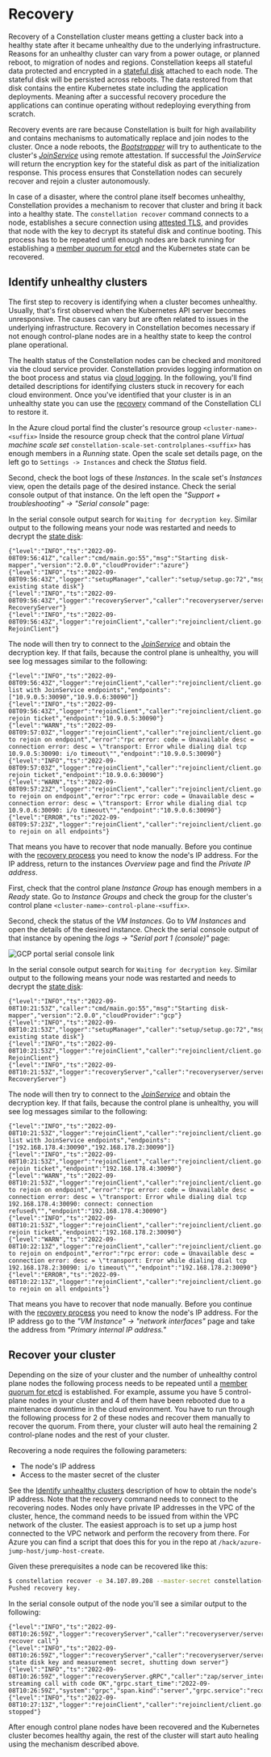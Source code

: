 # Recovery

Recovery of a Constellation cluster means getting a cluster back into a healthy state after it became unhealthy due to the underlying infrastructure.
Reasons for an unhealthy cluster can vary from a power outage, or planned reboot, to migration of nodes and regions.
Constellation keeps all stateful data protected and encrypted in a [stateful disk](../architecture/images.md#stateful-disk) attached to each node.
The stateful disk will be persisted across reboots.
The data restored from that disk contains the entire Kubernetes state including the application deployments.
Meaning after a successful recovery procedure the applications can continue operating without redeploying everything from scratch.

Recovery events are rare because Constellation is built for high availability and contains mechanisms to automatically replace and join nodes to the cluster.
Once a node reboots, the [*Bootstrapper*](../architecture/components.md#bootstrapper) will try to authenticate to the cluster's [*JoinService*](../architecture/components.md#joinservice) using remote attestation.
If successful the *JoinService* will return the encryption key for the stateful disk as part of the initialization response.
This process ensures that Constellation nodes can securely recover and rejoin a cluster autonomously.

In case of a disaster, where the control plane itself becomes unhealthy, Constellation provides a mechanism to recover that cluster and bring it back into a healthy state.
The `constellation recover` command connects to a node, establishes a secure connection using [attested TLS](../architecture/attestation.md#attested-tls-atls), and provides that node with the key to decrypt its stateful disk and continue booting.
This process has to be repeated until enough nodes are back running for establishing a [member quorum for etcd](https://etcd.io/docs/v3.5/faq/#what-is-failure-tolerance) and the Kubernetes state can be recovered.

## Identify unhealthy clusters

The first step to recovery is identifying when a cluster becomes unhealthy.
Usually, that's first observed when the Kubernetes API server becomes unresponsive.
The causes can vary but are often related to issues in the underlying infrastructure.
Recovery in Constellation becomes necessary if not enough control-plane nodes are in a healthy state to keep the control plane operational.

The health status of the Constellation nodes can be checked and monitored via the cloud service provider.
Constellation provides logging information on the boot process and status via [cloud logging](troubleshooting.md#cloud-logging).
In the following, you'll find detailed descriptions for identifying clusters stuck in recovery for each cloud environment.
Once you've identified that your cluster is in an unhealthy state you can use the [recovery](recovery.md#recover-your-cluster) command of the Constellation CLI to restore it.

<tabs groupId="csp">
<tabItem value="azure" label="Azure" default>

In the Azure cloud portal find the cluster's resource group `<cluster-name>-<suffix>`
Inside the resource group check that the control plane *Virtual machine scale set* `constellation-scale-set-controlplanes-<suffix>` has enough members in a *Running* state.
Open the scale set details page, on the left go to `Settings -> Instances` and check the *Status* field.

Second, check the boot logs of these *Instances*.
In the scale set's *Instances* view, open the details page of the desired instance.
Check the serial console output of that instance.
On the left open the *"Support + troubleshooting" -> "Serial console"* page:

In the serial console output search for `Waiting for decryption key`.
Similar output to the following means your node was restarted and needs to decrypt the [state disk](../architecture/images.md#state-disk):

```shell
{"level":"INFO","ts":"2022-09-08T09:56:41Z","caller":"cmd/main.go:55","msg":"Starting disk-mapper","version":"2.0.0","cloudProvider":"azure"}
{"level":"INFO","ts":"2022-09-08T09:56:43Z","logger":"setupManager","caller":"setup/setup.go:72","msg":"Preparing existing state disk"}
{"level":"INFO","ts":"2022-09-08T09:56:43Z","logger":"recoveryServer","caller":"recoveryserver/server.go:59","msg":"Starting RecoveryServer"}
{"level":"INFO","ts":"2022-09-08T09:56:43Z","logger":"rejoinClient","caller":"rejoinclient/client.go:65","msg":"Starting RejoinClient"}
```

The node will then try to connect to the [*JoinService*](../architecture/components.md#joinservice) and obtain the decryption key.
If that fails, because the control plane is unhealthy, you will see log messages similar to the following:

```shell
{"level":"INFO","ts":"2022-09-08T09:56:43Z","logger":"rejoinClient","caller":"rejoinclient/client.go:77","msg":"Received list with JoinService endpoints","endpoints":["10.9.0.5:30090","10.9.0.6:30090"]}
{"level":"INFO","ts":"2022-09-08T09:56:43Z","logger":"rejoinClient","caller":"rejoinclient/client.go:96","msg":"Requesting rejoin ticket","endpoint":"10.9.0.5:30090"}
{"level":"WARN","ts":"2022-09-08T09:57:03Z","logger":"rejoinClient","caller":"rejoinclient/client.go:101","msg":"Failed to rejoin on endpoint","error":"rpc error: code = Unavailable desc = connection error: desc = \"transport: Error while dialing dial tcp 10.9.0.5:30090: i/o timeout\"","endpoint":"10.9.0.5:30090"}
{"level":"INFO","ts":"2022-09-08T09:57:03Z","logger":"rejoinClient","caller":"rejoinclient/client.go:96","msg":"Requesting rejoin ticket","endpoint":"10.9.0.6:30090"}
{"level":"WARN","ts":"2022-09-08T09:57:23Z","logger":"rejoinClient","caller":"rejoinclient/client.go:101","msg":"Failed to rejoin on endpoint","error":"rpc error: code = Unavailable desc = connection error: desc = \"transport: Error while dialing dial tcp 10.9.0.6:30090: i/o timeout\"","endpoint":"10.9.0.6:30090"}
{"level":"ERROR","ts":"2022-09-08T09:57:23Z","logger":"rejoinClient","caller":"rejoinclient/client.go:110","msg":"Failed to rejoin on all endpoints"}
```

That means you have to recover that node manually.
Before you continue with the [recovery process](#recover-your-cluster) you need to know the node's IP address.
For the IP address, return to the instances *Overview* page and find the *Private IP address*.

</tabItem>
<tabItem value="gcp" label="GCP" default>

First, check that the control plane *Instance Group* has enough members in a *Ready* state.
Go to *Instance Groups* and check the group for the cluster's control plane `<cluster-name>-control-plane-<suffix>`.

Second, check the status of the *VM Instances*.
Go to *VM Instances* and open the details of the desired instance.
Check the serial console output of that instance by opening the *logs -> "Serial port 1 (console)"* page:

![GCP portal serial console link](../_media/recovery-gcp-serial-console-link.png)

In the serial console output search for `Waiting for decryption key`.
Similar output to the following means your node was restarted and needs to decrypt the [state disk](../architecture/images.md#state-disk):

```shell
{"level":"INFO","ts":"2022-09-08T10:21:53Z","caller":"cmd/main.go:55","msg":"Starting disk-mapper","version":"2.0.0","cloudProvider":"gcp"}
{"level":"INFO","ts":"2022-09-08T10:21:53Z","logger":"setupManager","caller":"setup/setup.go:72","msg":"Preparing existing state disk"}
{"level":"INFO","ts":"2022-09-08T10:21:53Z","logger":"rejoinClient","caller":"rejoinclient/client.go:65","msg":"Starting RejoinClient"}
{"level":"INFO","ts":"2022-09-08T10:21:53Z","logger":"recoveryServer","caller":"recoveryserver/server.go:59","msg":"Starting RecoveryServer"}

```

The node will then try to connect to the [*JoinService*](../architecture/components.md#joinservice) and obtain the decryption key.
If that fails, because the control plane is unhealthy, you will see log messages similar to the following:

```shell
{"level":"INFO","ts":"2022-09-08T10:21:53Z","logger":"rejoinClient","caller":"rejoinclient/client.go:77","msg":"Received list with JoinService endpoints","endpoints":["192.168.178.4:30090","192.168.178.2:30090"]}
{"level":"INFO","ts":"2022-09-08T10:21:53Z","logger":"rejoinClient","caller":"rejoinclient/client.go:96","msg":"Requesting rejoin ticket","endpoint":"192.168.178.4:30090"}
{"level":"WARN","ts":"2022-09-08T10:21:53Z","logger":"rejoinClient","caller":"rejoinclient/client.go:101","msg":"Failed to rejoin on endpoint","error":"rpc error: code = Unavailable desc = connection error: desc = \"transport: Error while dialing dial tcp 192.168.178.4:30090: connect: connection refused\"","endpoint":"192.168.178.4:30090"}
{"level":"INFO","ts":"2022-09-08T10:21:53Z","logger":"rejoinClient","caller":"rejoinclient/client.go:96","msg":"Requesting rejoin ticket","endpoint":"192.168.178.2:30090"}
{"level":"WARN","ts":"2022-09-08T10:22:13Z","logger":"rejoinClient","caller":"rejoinclient/client.go:101","msg":"Failed to rejoin on endpoint","error":"rpc error: code = Unavailable desc = connection error: desc = \"transport: Error while dialing dial tcp 192.168.178.2:30090: i/o timeout\"","endpoint":"192.168.178.2:30090"}
{"level":"ERROR","ts":"2022-09-08T10:22:13Z","logger":"rejoinClient","caller":"rejoinclient/client.go:110","msg":"Failed to rejoin on all endpoints"}
```

That means you have to recover that node manually.
Before you continue with the [recovery process](#recover-your-cluster) you need to know the node's IP address.
For the IP address go to the *"VM Instance" -> "network interfaces"* page and take the address from *"Primary internal IP address."*

</tabItem>
</tabs>

## Recover your cluster

Depending on the size of your cluster and the number of unhealthy control plane nodes the following process needs to be repeated until a [member quorum for etcd](https://etcd.io/docs/v3.5/faq/#what-is-failure-tolerance) is established.
For example, assume you have 5 control-plane nodes in your cluster and 4 of them have been rebooted due to a maintenance downtime in the cloud environment.
You have to run through the following process for 2 of these nodes and recover them manually to recover the quorum.
From there, your cluster will auto heal the remaining 2 control-plane nodes and the rest of your cluster.

Recovering a node requires the following parameters:

* The node's IP address
* Access to the master secret of the cluster

See the [Identify unhealthy clusters](#identify-unhealthy-clusters) description of how to obtain the node's IP address.
Note that the recovery command needs to connect to the recovering nodes.
Nodes only have private IP addresses in the VPC of the cluster, hence, the command needs to be issued from within the VPC network of the cluster.
The easiest approach is to set up a jump host connected to the VPC network and perform the recovery from there.
For Azure you can find a script that does this for you in the repo at `/hack/azure-jump-host/jump-host-create`.

Given these prerequisites a node can be recovered like this:

```bash
$ constellation recover -e 34.107.89.208 --master-secret constellation-mastersecret.json
Pushed recovery key.
```

In the serial console output of the node you'll see a similar output to the following:

```shell
{"level":"INFO","ts":"2022-09-08T10:26:59Z","logger":"recoveryServer","caller":"recoveryserver/server.go:93","msg":"Received recover call"}
{"level":"INFO","ts":"2022-09-08T10:26:59Z","logger":"recoveryServer","caller":"recoveryserver/server.go:125","msg":"Received state disk key and measurement secret, shutting down server"}
{"level":"INFO","ts":"2022-09-08T10:26:59Z","logger":"recoveryServer.gRPC","caller":"zap/server_interceptors.go:61","msg":"finished streaming call with code OK","grpc.start_time":"2022-09-08T10:26:59Z","system":"grpc","span.kind":"server","grpc.service":"recoverproto.API","grpc.method":"Recover","peer.address":"192.0.2.3:41752","grpc.code":"OK","grpc.time_ms":15.701}
{"level":"INFO","ts":"2022-09-08T10:27:13Z","logger":"rejoinClient","caller":"rejoinclient/client.go:87","msg":"RejoinClient stopped"}
```

After enough control plane nodes have been recovered and the Kubernetes cluster becomes healthy again, the rest of the cluster will start auto healing using the mechanism described above.
